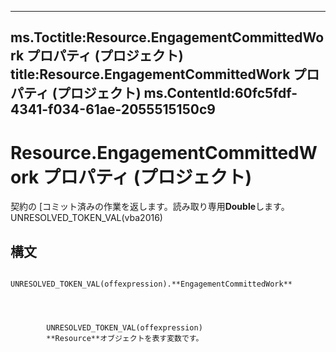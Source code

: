 

---
ms.Toctitle:Resource.EngagementCommittedWork プロパティ (プロジェクト)
title:Resource.EngagementCommittedWork プロパティ (プロジェクト)
ms.ContentId:60fc5fdf-4341-f034-61ae-2055515150c9
---
# Resource.EngagementCommittedWork プロパティ (プロジェクト)




契約の [コミット済みの作業を返します。読み取り専用**Double**します。UNRESOLVED_TOKEN_VAL(vba2016)

## 構文

            UNRESOLVED_TOKEN_VAL(offexpression).**EngagementCommittedWork**




            UNRESOLVED_TOKEN_VAL(offexpression)
            **Resource**オブジェクトを表す変数です。




